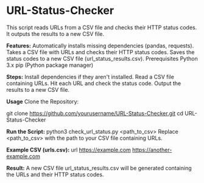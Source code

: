 # URL-Status-Checker
This script reads URLs from a CSV file and checks their HTTP status codes. It outputs the results to a new CSV file.

**Features:**
Automatically installs missing dependencies (pandas, requests).
Takes a CSV file with URLs and checks their HTTP status codes.
Saves the status codes to a new CSV file (url_status_results.csv).
Prerequisites
Python 3.x
pip (Python package manager)

**Steps:**
Install dependencies if they aren't installed.
Read a CSV file containing URLs.
Hit each URL and check the status code.
Output the results to a new CSV file.

**Usage**
Clone the Repository:

git clone https://github.com/yourusername/URL-Status-Checker.git
cd URL-Status-Checker

**Run the Script:**
python3 check_url_status.py <path_to_csv>
Replace <path_to_csv> with the path to your CSV file containing URLs.

**Example CSV (urls.csv):**
url
https://example.com
https://another-example.com

**Result:**
A new CSV file url_status_results.csv will be generated containing the URLs and their HTTP status codes.

